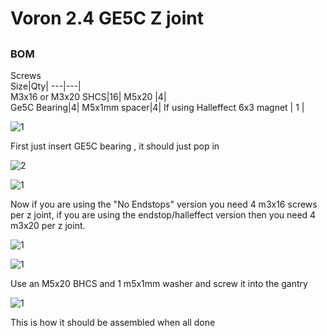 # Voron 2.4 GE5C Z joint  


##

### BOM
Screws			
Size|Qty|
---|---|		
M3x16 or M3x20 SHCS|16|	
M5x20 |4|	
Ge5C Bearing|4|
M5x1mm spacer|4|
If using Halleffect 6x3 magnet | 1 |


![1](Images/1.png) 

First just insert GE5C bearing , it should just pop in

![2](Images/2.png)


![1](Images/3.png) 

Now if you are using the "No Endstops" version you need 4 m3x16 screws per z joint, if you are using the endstop/halleffect version then you need 4 m3x20 per z joint.

![1](Images/4.png) 

![1](Images/5.png) 

Use an M5x20 BHCS and 1 m5x1mm washer and screw it into the gantry 

![1](Images/6.png) 

This is how it should be assembled when all done




